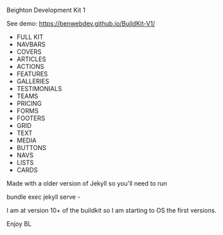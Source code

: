 Beighton Development Kit 1

See demo: https://benwebdev.github.io/BuildKit-V1/

- FULL KIT
- NAVBARS
- COVERS
- ARTICLES
- ACTIONS
- FEATURES
- GALLERIES
- TESTIMONIALS
- TEAMS
- PRICING
- FORMS
- FOOTERS
- GRID
- TEXT
- MEDIA
- BUTTONS
- NAVS
- LISTS
- CARDS

Made with a older version of Jekyll so you'll need to run

bundle exec jekyll serve - 

I am at version 10+ of the buildkit so I am starting to OS the first versions. 

Enjoy BL
